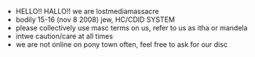 - HELLO!! HALLO!! we are lostmediamassacre
- bodily 15-16 (nov 8 2008) jew, HC/CDID SYSTEM
- please collectively use masc terms on us, refer to us as itha or mandela
- intwe caution/care at all times
- we are not online on pony town often, feel free to ask for our disc

<!---
xynlesszone/xynlesszone is a ✨ special ✨ repository because its `README.md` (this file) appears on your GitHub profile.
You can click the Preview link to take a look at your changes.
--->
